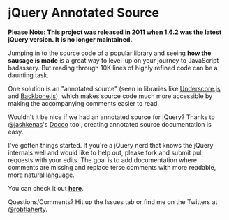 # jQuery Annotated Source
**Please Note: This project was released in 2011 when 1.6.2 was the latest jQuery version. It is no longer maintained.**

Jumping in to the source code of a popular library and seeing **how the sausage is made** is a great way to level-up on your journey to JavaScript badassery. But reading through 10K lines of highly refined code can be a daunting task.

One solution is an "annotated source" (seen in libraries like [Underscore.js](http://documentcloud.github.com/underscore/docs/underscore.html) and [Backbone.js](http://documentcloud.github.com/backbone/docs/backbone.html)), which makes source code much more accessible by making the accompanying comments easier to read.

Wouldn't it be nice if we had an annotated source for jQuery? Thanks to [@jashkenas](https://github.com/jashkenas)'s [Docco](http://jashkenas.github.com/docco/) tool, creating annotated source documentation is easy.

I've gotten things started. If you're a jQuery nerd that knows the jQuery internals well and would like to help out, please fork and submit pull requests with your edits. The goal is to add documentation where comments are missing and replace terse comments with more readable, more natural language.

You can check it out **[here](https://robflaherty.github.io/jquery-annotated-source/)**.

Questions/Comments? Hit up the Issues tab or find me on the Twitters at [@robflaherty](http://twitter.com/robflaherty).

